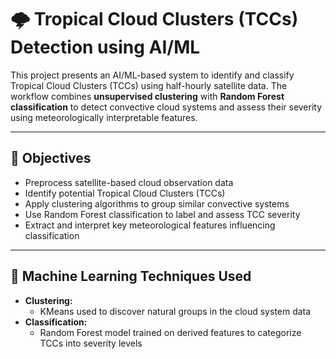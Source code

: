 # 🌩️ Tropical Cloud Clusters (TCCs) Detection using AI/ML

This project presents an AI/ML-based system to identify and classify Tropical Cloud Clusters (TCCs) using half-hourly satellite data. The workflow combines **unsupervised clustering** with **Random Forest classification** to detect convective cloud systems and assess their severity using meteorologically interpretable features.

---

## 📌 Objectives

- Preprocess satellite-based cloud observation data
- Identify potential Tropical Cloud Clusters (TCCs)
- Apply clustering algorithms to group similar convective systems
- Use Random Forest classification to label and assess TCC severity
- Extract and interpret key meteorological features influencing classification

---

## 🧠 Machine Learning Techniques Used

- **Clustering:**  
  - KMeans used to discover natural groups in the cloud system data
- **Classification:**  
  - Random Forest model trained on derived features to categorize TCCs into severity levels

